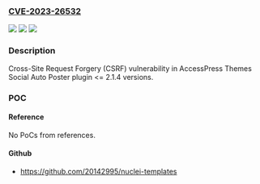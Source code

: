 ### [CVE-2023-26532](https://cve.mitre.org/cgi-bin/cvename.cgi?name=CVE-2023-26532)
![](https://img.shields.io/static/v1?label=Product&message=Social%20Auto%20Poster&color=blue)
![](https://img.shields.io/static/v1?label=Version&message=n%2Fa%3C%3D%202.1.4%20&color=brighgreen)
![](https://img.shields.io/static/v1?label=Vulnerability&message=CWE-352%20Cross-Site%20Request%20Forgery%20(CSRF)&color=brighgreen)

### Description

Cross-Site Request Forgery (CSRF) vulnerability in AccessPress Themes Social Auto Poster plugin <= 2.1.4 versions.

### POC

#### Reference
No PoCs from references.

#### Github
- https://github.com/20142995/nuclei-templates


